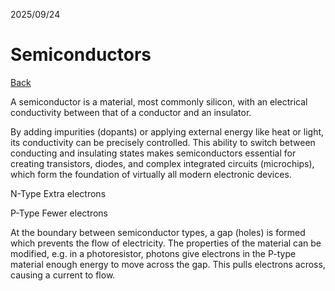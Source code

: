 2025/09/24

# Semiconductors

[Back](../README.md)

A semiconductor is a material, most commonly silicon, with an electrical conductivity between that of a conductor and an insulator.

By adding impurities (dopants) or applying external energy like heat or light, its conductivity can be precisely controlled. This ability to switch between conducting and insulating states makes semiconductors essential for creating transistors, diodes, and complex integrated circuits (microchips), which form the foundation of virtually all modern electronic devices. 



N-Type
Extra electrons

P-Type
Fewer electrons


At the boundary between semiconductor types, a gap (holes) is formed which prevents the flow of electricity.
The properties of the material can be modified, e.g. in a photoresistor, photons give electrons in the P-type material enough energy to move across the gap.
This pulls electrons across, causing a current to flow.
